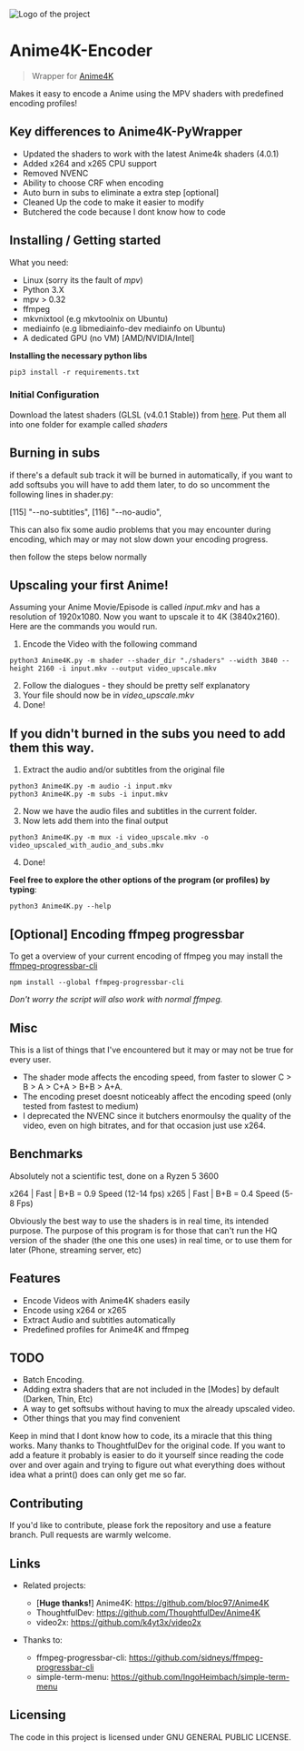 ![Logo of the project](demo.gif)

# Anime4K-Encoder
> Wrapper for [Anime4K](https://github.com/bloc97/Anime4K)

Makes it easy to encode a Anime using the MPV shaders with predefined encoding profiles!

## Key differences to Anime4K-PyWrapper

- Updated the shaders to work with the latest Anime4k shaders (4.0.1)
- Added x264 and x265 CPU support
- Removed NVENC
- Ability to choose CRF when encoding
- Auto burn in subs to eliminate a extra step [optional]
- Cleaned Up the code to make it easier to modify
- Butchered the code because I dont know how to code

## Installing / Getting started

What you need:
- Linux (sorry its the fault of *mpv*)
- Python 3.X
- mpv > 0.32
- ffmpeg
- mkvnixtool (e.g mkvtoolnix on Ubuntu)
- mediainfo (e.g libmediainfo-dev mediainfo on Ubuntu)
- A dedicated GPU (no VM) [AMD/NVIDIA/Intel]

**Installing the necessary python libs**

```
pip3 install -r requirements.txt

```

### Initial Configuration

Download the latest shaders (GLSL (v4.0.1 Stable)) from [here](https://github.com/bloc97/Anime4K/releases).
Put them all into one folder for example called *shaders*

## Burning in subs

if there's a default sub track it will be burned in automatically, if you want to add softsubs you will have to add them later, to do so uncomment the following lines in shader.py:

[115] "--no-subtitles",
[116] "--no-audio",

This can also fix some audio problems that you may encounter during encoding, which may or may not slow down your encoding progress.

then follow the steps below normally

## Upscaling your first Anime!

Assuming your Anime Movie/Episode is called *input.mkv* and has a resolution of 1920x1080.
Now you want to upscale it to 4K (3840x2160).
Here are the commands you would run.

1. Encode the Video with the following command
```
python3 Anime4K.py -m shader --shader_dir "./shaders" --width 3840 --height 2160 -i input.mkv --output video_upscale.mkv

```
2. Follow the dialogues - they should be pretty self explanatory
4. Your file should now be in *video_upscale.mkv*
5. Done!

## If you didn't burned in the subs you need to add them this way.

1. Extract the audio and/or subtitles from the original file
```
python3 Anime4K.py -m audio -i input.mkv
python3 Anime4K.py -m subs -i input.mkv

```
2. Now we have the audio files and subtitles in the current folder.
3. Now lets add them into the final output

```
python3 Anime4K.py -m mux -i video_upscale.mkv -o video_upscaled_with_audio_and_subs.mkv

```
4. Done!

**Feel free to explore the other options of the program (or profiles) by typing**:

```
python3 Anime4K.py --help

```

## **[Optional]** Encoding ffmpeg progressbar
To get a overview of your current encoding of ffmpeg you may install the [ffmpeg-progressbar-cli](https://github.com/sidneys/ffmpeg-progressbar-cli)

```
npm install --global ffmpeg-progressbar-cli

```

*Don't worry the script will also work with normal ffmpeg.*

## Misc
This is a list of things that I've encountered but it may or may not be true for every user.

- The shader mode affects the encoding speed, from faster to slower C > B > A > C+A > B+B > A+A.
- The encoding preset doesnt noticeably affect the encoding speed (only tested from fastest to medium)
- I deprecated the NVENC since it butchers enormoulsy the quality of the video, even on high bitrates, and for that occasion just use x264.

## Benchmarks
Absolutely not a scientific test, done on a Ryzen 5 3600

x264 | Fast | B+B = 0.9 Speed (12-14 fps)
x265 | Fast | B+B = 0.4 Speed (5-8 Fps)

Obviously the best way to use the shaders is in real time, its intended purpose. The purpose of this program is for those that can't run the HQ version of the shader (the one this one uses) in real time, or to use them for later (Phone, streaming server, etc)

## Features

* Encode Videos with Anime4K shaders easily
* Encode using x264 or x265
* Extract Audio and subtitles automatically
* Predefined profiles for Anime4K and ffmpeg

## TODO

- Batch Encoding.
- Adding extra shaders that are not included in the [Modes] by default (Darken, Thin, Etc)
- A way to get softsubs without having to mux the already upscaled video.
- Other things that you may find convenient

Keep in mind that I dont know how to code, its a miracle that this thing works. Many thanks to ThoughtfulDev for the original code.
If you want to add a feature it probably is easier to do it yourself since reading the code over and over again and trying to figure out what everything does without idea what a print() does can only get me so far.

## Contributing

If you'd like to contribute, please fork the repository and use a feature
branch. Pull requests are warmly welcome.

## Links

- Related projects:
  - [**Huge thanks!**] Anime4K: https://github.com/bloc97/Anime4K
  - ThoughtfulDev: https://github.com/ThoughtfulDev/Anime4K
  - video2x: https://github.com/k4yt3x/video2x

- Thanks to:
  - ffmpeg-progressbar-cli: https://github.com/sidneys/ffmpeg-progressbar-cli
  - simple-term-menu: https://github.com/IngoHeimbach/simple-term-menu


## Licensing

The code in this project is licensed under GNU GENERAL PUBLIC LICENSE.
